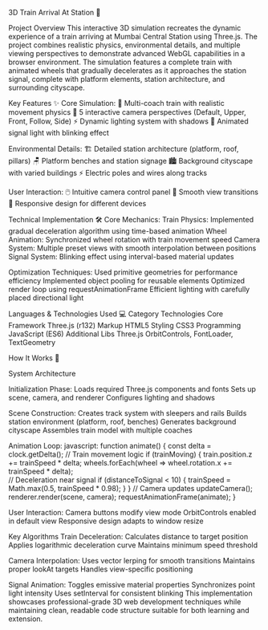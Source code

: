 3D Train Arrival At Station 🚂

Project Overview
This interactive 3D simulation recreates the dynamic experience of a train arriving at Mumbai Central Station using Three.js. The project combines realistic physics, environmental details, and multiple viewing perspectives to demonstrate advanced WebGL capabilities in a browser environment. The simulation features a complete train with animated wheels that gradually decelerates as it approaches the station signal, complete with platform elements, station architecture, and surrounding cityscape.

Key Features ✨
Core Simulation:
🚂 Multi-coach train with realistic movement physics
🎥 5 interactive camera perspectives (Default, Upper, Front, Follow, Side)
⚡ Dynamic lighting system with shadows
🔴 Animated signal light with blinking effect

Environmental Details:
🏗️ Detailed station architecture (platform, roof, pillars)
🪑 Platform benches and station signage
🏙️ Background cityscape with varied buildings
⚡ Electric poles and wires along tracks

User Interaction:
🖱️ Intuitive camera control panel
🔄 Smooth view transitions
📱 Responsive design for different devices

Technical Implementation 🛠️
Core Mechanics:
Train Physics: Implemented gradual deceleration algorithm using time-based animation
Wheel Animation: Synchronized wheel rotation with train movement speed
Camera System: Multiple preset views with smooth interpolation between positions
Signal System: Blinking effect using interval-based material updates

Optimization Techniques:
Used primitive geometries for performance efficiency
Implemented object pooling for reusable elements
Optimized render loop using requestAnimationFrame
Efficient lighting with carefully placed directional light

Languages & Technologies Used 💻
Category	Technologies
Core Framework	Three.js (r132)
Markup	HTML5
Styling	CSS3
Programming	JavaScript (ES6)
Additional Libs	Three.js OrbitControls, FontLoader, TextGeometry

How It Works 🔧

System Architecture

Initialization Phase:
Loads required Three.js components and fonts
Sets up scene, camera, and renderer
Configures lighting and shadows

Scene Construction:
Creates track system with sleepers and rails
Builds station environment (platform, roof, benches)
Generates background cityscape
Assembles train model with multiple coaches

Animation Loop:
javascript:
function animate() {
    const delta = clock.getDelta();
    // Train movement logic
    if (trainMoving) {
        train.position.z += trainSpeed * delta;
        wheels.forEach(wheel => wheel.rotation.x += trainSpeed * delta);  
        // Deceleration near signal
        if (distanceToSignal < 10) {
            trainSpeed = Math.max(0.5, trainSpeed * 0.98);
        }
    }
    // Camera updates
    updateCamera();
    renderer.render(scene, camera);
    requestAnimationFrame(animate);
}

User Interaction:
Camera buttons modify view mode
OrbitControls enabled in default view
Responsive design adapts to window resize

Key Algorithms
Train Deceleration:
Calculates distance to target position
Applies logarithmic deceleration curve
Maintains minimum speed threshold

Camera Interpolation:
Uses vector lerping for smooth transitions
Maintains proper lookAt targets
Handles view-specific positioning

Signal Animation:
Toggles emissive material properties
Synchronizes point light intensity
Uses setInterval for consistent blinking
This implementation showcases professional-grade 3D web development techniques while maintaining clean, readable code structure suitable for both learning and extension.
